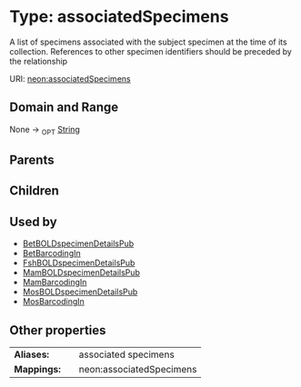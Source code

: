 
# Type: associatedSpecimens


A list of specimens associated with the subject specimen at the time of its collection. References to other specimen identifiers should be preceded by the relationship

URI: [neon:associatedSpecimens](https://data.neonscience.org/associatedSpecimens)


## Domain and Range

None ->  <sub>OPT</sub> [String](types/String.md)

## Parents


## Children


## Used by

 * [BetBOLDspecimenDetailsPub](BetBOLDspecimenDetailsPub.md)
 * [BetBarcodingIn](BetBarcodingIn.md)
 * [FshBOLDspecimenDetailsPub](FshBOLDspecimenDetailsPub.md)
 * [MamBOLDspecimenDetailsPub](MamBOLDspecimenDetailsPub.md)
 * [MamBarcodingIn](MamBarcodingIn.md)
 * [MosBOLDspecimenDetailsPub](MosBOLDspecimenDetailsPub.md)
 * [MosBarcodingIn](MosBarcodingIn.md)

## Other properties

|  |  |  |
| --- | --- | --- |
| **Aliases:** | | associated specimens |
| **Mappings:** | | neon:associatedSpecimens |

